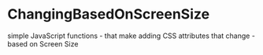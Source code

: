 # ChangingBasedOnScreenSize
simple JavaScript functions - that make adding CSS attributes that change - based on Screen Size
